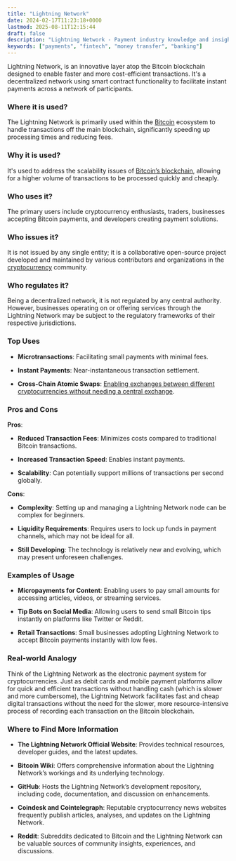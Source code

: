```yaml
---
title: "Lightning Network"
date: 2024-02-17T11:23:18+0000
lastmod: 2025-08-11T12:15:44
draft: false
description: "Lightning Network - Payment industry knowledge and insights"
keywords: ["payments", "fintech", "money transfer", "banking"]
---
```


Lightning Network, is an innovative layer atop the Bitcoin blockchain designed to enable faster and more cost-efficient transactions. It's a decentralized network using smart contract functionality to facilitate instant payments across a network of participants.

### Where it is used?

The Lightning Network is primarily used within the [Bitcoin](https://faisalkhanllc.xyz/resources/payments-wiki/b/bitcoin/) ecosystem to handle transactions off the main blockchain, significantly speeding up processing times and reducing fees.

### Why it is used?

It's used to address the scalability issues of [Bitcoin’s blockchain](https://faisalkhanllc.xyz/resources/payments-wiki/b/blockchain/layer-1-in-bitcoin-blockchain/), allowing for a higher volume of transactions to be processed quickly and cheaply.

### Who uses it?

The primary users include cryptocurrency enthusiasts, traders, businesses accepting Bitcoin payments, and developers creating payment solutions.

### Who issues it?

It is not issued by any single entity; it is a collaborative open-source project developed and maintained by various contributors and organizations in the [cryptocurrency](https://faisalkhanllc.xyz/resources/payments-wiki/c/cryptocurrency/) community.

### Who regulates it?

Being a decentralized network, it is not regulated by any central authority. However, businesses operating on or offering services through the Lightning Network may be subject to the regulatory frameworks of their respective jurisdictions.

### Top Uses

- **Microtransactions**: Facilitating small payments with minimal fees.

- **Instant Payments**: Near-instantaneous transaction settlement.

- **Cross-Chain Atomic Swaps**: [Enabling exchanges between different cryptocurrencies without needing a central exchange](https://faisalkhanllc.xyz/resources/payments-wiki/c/cross-chain-protocol/).

### Pros and Cons

**Pros**:

- **Reduced Transaction Fees**: Minimizes costs compared to traditional Bitcoin transactions.

- **Increased Transaction Speed**: Enables instant payments.

- **Scalability**: Can potentially support millions of transactions per second globally.

**Cons**:

- **Complexity**: Setting up and managing a Lightning Network node can be complex for beginners.

- **Liquidity Requirements**: Requires users to lock up funds in payment channels, which may not be ideal for all.

- **Still Developing**: The technology is relatively new and evolving, which may present unforeseen challenges.

### Examples of Usage

- **Micropayments for Content**: Enabling users to pay small amounts for accessing articles, videos, or streaming services.

- **Tip Bots on Social Media**: Allowing users to send small Bitcoin tips instantly on platforms like Twitter or Reddit.

- **Retail Transactions**: Small businesses adopting Lightning Network to accept Bitcoin payments instantly with low fees.

### Real-world Analogy

Think of the Lightning Network as the electronic payment system for cryptocurrencies. Just as debit cards and mobile payment platforms allow for quick and efficient transactions without handling cash (which is slower and more cumbersome), the Lightning Network facilitates fast and cheap digital transactions without the need for the slower, more resource-intensive process of recording each transaction on the Bitcoin blockchain.

### Where to Find More Information

- **The Lightning Network Official Website**: Provides technical resources, developer guides, and the latest updates.

- **Bitcoin Wiki**: Offers comprehensive information about the Lightning Network’s workings and its underlying technology.

- **GitHub**: Hosts the Lightning Network’s development repository, including code, documentation, and discussion on enhancements.

- **Coindesk and Cointelegraph**: Reputable cryptocurrency news websites frequently publish articles, analyses, and updates on the Lightning Network.

- **Reddit**: Subreddits dedicated to Bitcoin and the Lightning Network can be valuable sources of community insights, experiences, and discussions.